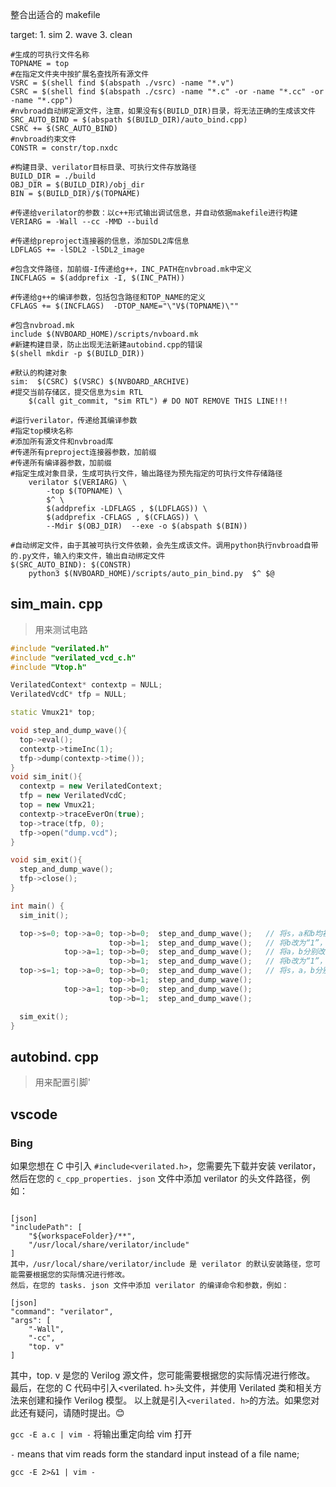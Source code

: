整合出适合的 makefile

target:
	1. sim
	2. wave
	3. clean
``` shell
#生成的可执行文件名称  
TOPNAME = top  
#在指定文件夹中按扩展名查找所有源文件  
VSRC = $(shell find $(abspath ./vsrc) -name "*.v")  
CSRC = $(shell find $(abspath ./csrc) -name "*.c" -or -name "*.cc" -or -name "*.cpp")  
#nvbroad自动绑定源文件，注意，如果没有$(BUILD_DIR)目录，将无法正确的生成该文件  
SRC_AUTO_BIND = $(abspath $(BUILD_DIR)/auto_bind.cpp)  
CSRC += $(SRC_AUTO_BIND)  
#nvbroad约束文件  
CONSTR = constr/top.nxdc  
  
#构建目录、verilator目标目录、可执行文件存放路径  
BUILD_DIR = ./build  
OBJ_DIR = $(BUILD_DIR)/obj_dir  
BIN = $(BUILD_DIR)/$(TOPNAME)  
  
#传递给verilator的参数：以c++形式输出调试信息，并自动依据makefile进行构建  
VERIARG = -Wall --cc -MMD --build   
  
#传递给preproject连接器的信息，添加SDL2库信息  
LDFLAGS += -lSDL2 -lSDL2_image  
  
#包含文件路径，加前缀-I传递给g++，INC_PATH在nvbroad.mk中定义  
INCFLAGS = $(addprefix -I, $(INC_PATH))  
  
#传递给g++的编译参数，包括包含路径和TOP_NAME的定义  
CFLAGS += $(INCFLAGS)  -DTOP_NAME="\"V$(TOPNAME)\""  
  
#包含nvbroad.mk  
include $(NVBOARD_HOME)/scripts/nvboard.mk  
#新建构建目录，防止出现无法新建autobind.cpp的错误  
$(shell mkdir -p $(BUILD_DIR))  
  
#默认的构建对象  
sim:  $(CSRC) $(VSRC) $(NVBOARD_ARCHIVE)  
#提交当前存储区，提交信息为sim RTL  
	$(call git_commit, "sim RTL") # DO NOT REMOVE THIS LINE!!!  
	  
#运行verilator，传递给其编译参数  
#指定top模块名称  
#添加所有源文件和nvbroad库  
#传递所有preproject连接器参数，加前缀  
#传递所有编译器参数，加前缀  
#指定生成对象目录，生成可执行文件，输出路径为预先指定的可执行文件存储路径  
	verilator $(VERIARG) \  
		-top $(TOPNAME) \  
		$^ \  
		$(addprefix -LDFLAGS , $(LDFLAGS)) \  
		$(addprefix -CFLAGS , $(CFLAGS)) \  
		--Mdir $(OBJ_DIR)  --exe -o $(abspath $(BIN))  
  
#自动绑定文件，由于其被可执行文件依赖，会先生成该文件。调用python执行nvbroad自带的.py文件，输入约束文件，输出自动绑定文件  
$(SRC_AUTO_BIND): $(CONSTR)   
	python3 $(NVBOARD_HOME)/scripts/auto_pin_bind.py  $^ $@
```


## sim_main. cpp
>用来测试电路
``` c++
#include "verilated.h"
#include "verilated_vcd_c.h"
#include "Vtop.h"

VerilatedContext* contextp = NULL;
VerilatedVcdC* tfp = NULL;

static Vmux21* top;

void step_and_dump_wave(){
  top->eval();
  contextp->timeInc(1);
  tfp->dump(contextp->time());
}
void sim_init(){
  contextp = new VerilatedContext;
  tfp = new VerilatedVcdC;
  top = new Vmux21;
  contextp->traceEverOn(true);
  top->trace(tfp, 0);
  tfp->open("dump.vcd");
}

void sim_exit(){
  step_and_dump_wave();
  tfp->close();
}

int main() {
  sim_init();

  top->s=0; top->a=0; top->b=0;  step_and_dump_wave();   // 将s，a和b均初始化为“0”
                      top->b=1;  step_and_dump_wave();   // 将b改为“1”，s和a的值不变，继续保持“0”，
            top->a=1; top->b=0;  step_and_dump_wave();   // 将a，b分别改为“1”和“0”，s的值不变，
                      top->b=1;  step_and_dump_wave();   // 将b改为“1”，s和a的值不变，维持10个时间单位
  top->s=1; top->a=0; top->b=0;  step_and_dump_wave();   // 将s，a，b分别变为“1,0,0”，维持10个时间单位
                      top->b=1;  step_and_dump_wave();
            top->a=1; top->b=0;  step_and_dump_wave();
                      top->b=1;  step_and_dump_wave();

  sim_exit();
}

```



## autobind. cpp
>用来配置引脚'

## vscode
### Bing
如果您想在 C 中引入 `#include<verilated.h>`，您需要先下载并安装 verilator，然后在您的 `c_cpp_properties. json` 文件中添加 verilator 的头文件路径，例如：
```

[json]
"includePath": [
    "${workspaceFolder}/**",
    "/usr/local/share/verilator/include"
]
其中，/usr/local/share/verilator/include 是 verilator 的默认安装路径，您可能需要根据您的实际情况进行修改。
然后，在您的 tasks. json 文件中添加 verilator 的编译命令和参数，例如：

[json]
"command": "verilator",
"args": [
    "-Wall",
    "-cc",
    "top. v"
]
```
其中，top. v 是您的 Verilog 源文件，您可能需要根据您的实际情况进行修改。
最后，在您的 C 代码中引入<verilated. h>头文件，并使用 Verilated 类和相关方法来创建和操作 Verilog 模型。
以上就是引入`<verilated. h>`的方法。如果您对此还有疑问，请随时提出。😊


`gcc -E a.c | vim -` 将输出重定向给 vim 打开

`-` means that vim reads form the standard input instead of a file name;

`gcc -E 2>&1 | vim -`

